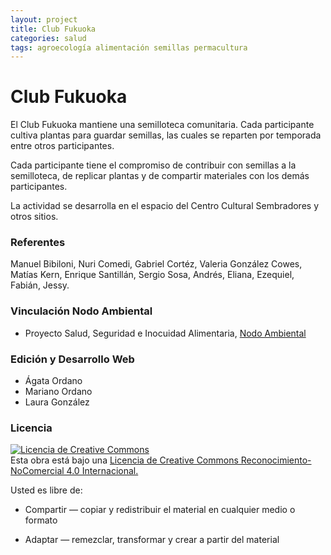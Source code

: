 ```yaml
---
layout: project
title: Club Fukuoka
categories: salud
tags: agroecología alimentación semillas permacultura
---
```


# Club Fukuoka

El Club Fukuoka mantiene una semilloteca comunitaria. Cada participante cultiva plantas para guardar semillas, las cuales se reparten por temporada entre otros participantes. 

Cada participante tiene el compromiso de contribuir con semillas a la semilloteca, de replicar plantas y de compartir materiales con los demás participantes.

La actividad se desarrolla en el espacio del Centro Cultural Sembradores y otros sitios.

### Referentes
Manuel Bibiloni, Nuri Comedi, Gabriel Cortéz, Valeria González Cowes, Matías Kern, Enrique Santillán, Sergio Sosa, Andrés, Eliana, Ezequiel, Fabián, Jessy.


### Vinculación Nodo Ambiental
- Proyecto Salud, Seguridad e Inocuidad Alimentaria, <a href="https://nodoambiental.org">Nodo Ambiental</a>

### Edición y Desarrollo Web
- Ágata Ordano
- Mariano Ordano
- Laura González

### Licencia
<a rel="license" href="http://creativecommons.org/licenses/by-nc/4.0/"><img alt="Licencia de Creative Commons" style="border-width:0" src="https://licensebuttons.net/l/by-nc/4.0/88x31.png" /></a><br />Esta obra está bajo una <a rel="license" href="https://creativecommons.org/licenses/by-nc/4.0/deed.es_ES">Licencia de Creative Commons Reconocimiento-NoComercial 4.0 Internacional.</a>

Usted es libre de:

+ Compartir — copiar y redistribuir el material en cualquier medio o formato

+ Adaptar — remezclar, transformar y crear a partir del material
